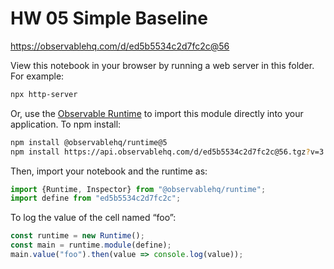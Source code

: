 # HW 05 Simple Baseline

https://observablehq.com/d/ed5b5534c2d7fc2c@56

View this notebook in your browser by running a web server in this folder. For
example:

~~~sh
npx http-server
~~~

Or, use the [Observable Runtime](https://github.com/observablehq/runtime) to
import this module directly into your application. To npm install:

~~~sh
npm install @observablehq/runtime@5
npm install https://api.observablehq.com/d/ed5b5534c2d7fc2c@56.tgz?v=3
~~~

Then, import your notebook and the runtime as:

~~~js
import {Runtime, Inspector} from "@observablehq/runtime";
import define from "ed5b5534c2d7fc2c";
~~~

To log the value of the cell named “foo”:

~~~js
const runtime = new Runtime();
const main = runtime.module(define);
main.value("foo").then(value => console.log(value));
~~~
